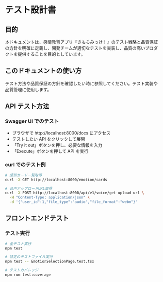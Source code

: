 # テスト設計書

## 目的

本ドキュメントは、感情教育アプリ『きもちみっけ！』のテスト戦略と品質保証の方針を明確に定義し、開発チームが適切なテストを実装し、品質の高いプロダクトを提供することを目的としています。

## このドキュメントの使い方

テスト方法や品質保証の方針を確認したい時に参照してください。テスト実装や品質管理に使用します。

## API テスト方法

### Swagger UI でのテスト
- ブラウザで http://localhost:8000/docs にアクセス
- テストしたい API をクリックして展開
- 「Try it out」ボタンを押し、必要な情報を入力
- 「Execute」ボタンを押して API を実行

### curl でのテスト例

```bash
# 感情カード一覧取得
curl -X GET http://localhost:8000/emotion/cards

# 音声アップロードURL取得
curl -X POST http://localhost:8000/api/v1/voice/get-upload-url \
  -H "Content-Type: application/json" \
  -d '{"user_id":1,"file_type":"audio","file_format":"webm"}'
```

## フロントエンドテスト

### テスト実行

```bash
# 全テスト実行
npm test

# 特定のテストファイル実行
npm test -- EmotionSelectionPage.test.tsx

# テストカバレッジ
npm run test:coverage
```
